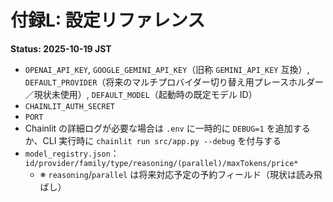 # 付録L: 設定リファレンス
**Status: 2025-10-19 JST**

- `OPENAI_API_KEY`, `GOOGLE_GEMINI_API_KEY`（旧称 `GEMINI_API_KEY` 互換）, `DEFAULT_PROVIDER`（将来のマルチプロバイダー切り替え用プレースホルダー／現状未使用）, `DEFAULT_MODEL`（起動時の既定モデル ID）
- `CHAINLIT_AUTH_SECRET`
- `PORT`
- Chainlit の詳細ログが必要な場合は `.env` に一時的に `DEBUG=1` を追加するか、CLI 実行時に `chainlit run src/app.py --debug` を付与する
- `model_registry.json`：`id/provider/family/type/reasoning/(parallel)/maxTokens/price*`
  - ※ `reasoning`/`parallel` は将来対応予定の予約フィールド（現状は読み飛ばし）
